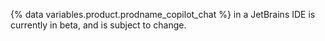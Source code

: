 {% data variables.product.prodname_copilot_chat %} in a JetBrains IDE is currently in beta, and is subject to change.
